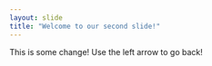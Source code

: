 ```yaml
---
layout: slide
title: "Welcome to our second slide!"
---
```

This is some change!
Use the left arrow to go back!
